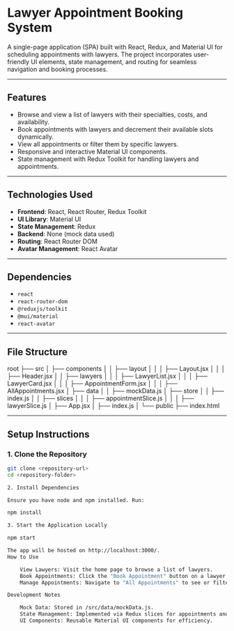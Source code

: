 # Lawyer Appointment Booking System

A single-page application (SPA) built with React, Redux, and Material UI for scheduling appointments with lawyers. The project incorporates user-friendly UI elements, state management, and routing for seamless navigation and booking processes.

---

## **Features**

- Browse and view a list of lawyers with their specialties, costs, and availability.
- Book appointments with lawyers and decrement their available slots dynamically.
- View all appointments or filter them by specific lawyers.
- Responsive and interactive Material UI components.
- State management with Redux Toolkit for handling lawyers and appointments.

---

## **Technologies Used**

- **Frontend**: React, React Router, Redux Toolkit
- **UI Library**: Material UI
- **State Management**: Redux
- **Backend**: None (mock data used)
- **Routing**: React Router DOM
- **Avatar Management**: React Avatar

---

## **Dependencies**

- `react`
- `react-router-dom`
- `@reduxjs/toolkit`
- `@mui/material`
- `react-avatar`

---

## **File Structure**

root ├── src │ ├── components │ │ ├── layout │ │ │ ├── Layout.jsx │ │ │ ├── Header.jsx │ │ ├── lawyers │ │ │ ├── LawyerList.jsx │ │ │ ├── LawyerCard.jsx │ │ │ ├── AppointmentForm.jsx │ │ │ ├── AllAppointments.jsx │ ├── data │ │ ├── mockData.js │ ├── store │ │ ├── index.js │ │ ├── slices │ │ │ ├── appointmentSlice.js │ │ │ ├── lawyerSlice.js │ ├── App.jsx │ ├── index.js │ └── public ├── index.html

---

## **Setup Instructions**

### **1. Clone the Repository**

```bash
git clone <repository-url>
cd <repository-folder>

2. Install Dependencies

Ensure you have node and npm installed. Run:

npm install

3. Start the Application Locally

npm start

The app will be hosted on http://localhost:3000/.
How to Use

    View Lawyers: Visit the home page to browse a list of lawyers.
    Book Appointments: Click the "Book Appointment" button on a lawyer card to fill in details.
    Manage Appointments: Navigate to "All Appointments" to see or filter all booked appointments.

Development Notes

    Mock Data: Stored in /src/data/mockData.js.
    State Management: Implemented via Redux slices for appointments and lawyers.
    UI Components: Reusable Material UI components for efficiency.
```

